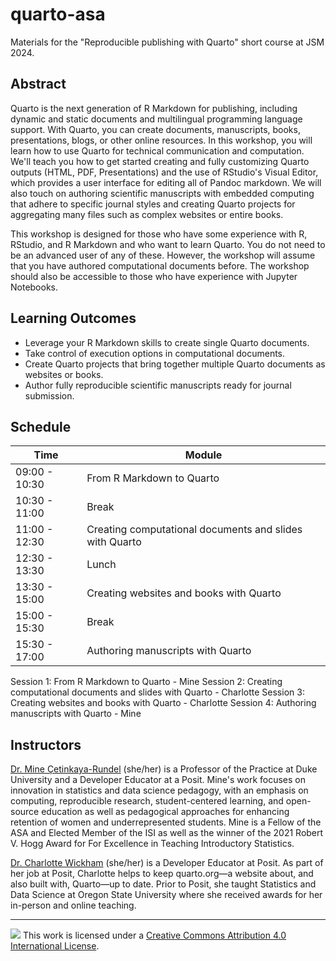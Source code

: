 # quarto-asa

Materials for the "Reproducible publishing with Quarto" short course at JSM 2024.

## Abstract

Quarto is the next generation of R Markdown for publishing, including dynamic and static documents and multilingual programming language support. With Quarto, you can create documents, manuscripts, books, presentations, blogs, or other online resources. In this workshop, you will learn how to use Quarto for technical communication and computation. We'll teach you how to get started creating and fully customizing Quarto outputs (HTML, PDF, Presentations) and the use of RStudio's Visual Editor, which provides a user interface for editing all of Pandoc markdown. We will also touch on authoring scientific manuscripts with embedded computing that adhere to specific journal styles and creating Quarto projects for aggregating many files such as complex websites or entire books.

This workshop is designed for those who have some experience with R, RStudio, and R Markdown and who want to learn Quarto. You do not need to be an advanced user of any of these. However, the workshop will assume that you have authored computational documents before. The workshop should also be accessible to those who have experience with Jupyter Notebooks.

## Learning Outcomes
- Leverage your R Markdown skills to create single Quarto documents.
- Take control of execution options in computational documents.
- Create Quarto projects that bring together multiple Quarto documents as websites or books. 
- Author fully reproducible scientific manuscripts ready for journal submission. 

## Schedule

| Time          | Module                        |
|---------------|-------------------------------|
| 09:00 - 10:30 | From R Markdown to Quarto     |
| 10:30 - 11:00 | Break                         |
| 11:00 - 12:30 | Creating computational documents and slides with Quarto |
| 12:30 - 13:30 | Lunch                         |
| 13:30 - 15:00 | Creating websites and books with Quarto |
| 15:00 - 15:30 | Break                         |
| 15:30 - 17:00 | Authoring manuscripts with Quarto                      |


Session 1: From R Markdown to Quarto - Mine
Session 2: Creating computational documents and slides with Quarto - Charlotte
Session 3: Creating websites and books with Quarto - Charlotte
Session 4: Authoring manuscripts with Quarto - Mine

## Instructors

[Dr. Mine Çetinkaya-Rundel](https://mine-cr.com/) (she/her) is a Professor of the Practice at Duke University and a Developer Educator at a Posit. Mine's work focuses on innovation in statistics and data science pedagogy, with an emphasis on computing, reproducible research, student-centered learning, and open-source education as well as pedagogical approaches for enhancing retention of women and underrepresented students. Mine is a Fellow of the ASA and Elected Member of the ISI as well as the winner of the 2021 Robert V. Hogg Award for For Excellence in Teaching Introductory Statistics.

[Dr. Charlotte Wickham](https://www.cwick.co.nz/) (she/her) is a Developer Educator at Posit. As part of her job at Posit, Charlotte helps to keep quarto.org—a website about, and also built with, Quarto—up to date. Prior to Posit, she taught Statistics and Data Science at Oregon State University where she received awards for her in-person and online teaching.

------------------------------------------------------------------------

![](https://i.creativecommons.org/l/by/4.0/88x31.png) This work is licensed under a [Creative Commons Attribution 4.0 International License](https://creativecommons.org/licenses/by/4.0/).
